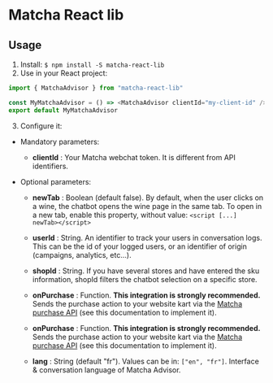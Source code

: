 # Matcha React lib

## Usage

1. Install:
   `$ npm install -S matcha-react-lib`
2. Use in your React project:

```javascript
import { MatchaAdvisor } from "matcha-react-lib"

const MyMatchaAdvisor = () => <MatchaAdvisor clientId="my-client-id" />
export default MyMatchaAdvisor
```

3. Configure it:

- Mandatory parameters:

  - **clientId** : Your Matcha webchat token. It is different from API identifiers.

* Optional parameters:

  - **newTab** : Boolean (default false).
    By default, when the user clicks on a wine, the chatbot opens the wine page in the same tab.
    To open in a new tab, enable this property, without value: `<script [...] newTab></script>`

  - **userId** : String.
    An identifier to track your users in conversation logs.
    This can be the id of your logged users, or an identifier of origin (campaigns, analytics, etc...).

  - **shopId** : String.
    If you have several stores and have entered the sku information, shopId filters the chatbot selection on a specific store.

  - **onPurchase** : Function.
    **This integration is strongly recommended.**
    Sends the purchase action to your website kart via the [Matcha purchase API](https://gist.github.com/DiesIrae/b9a2260dbb7c411d7bb6807f892575bf#file-matchapurchase-md) (see this documentation to implement it).

  - **onPurchase** : Function.
    **This integration is strongly recommended.**
    Sends the purchase action to your website kart via the [Matcha purchase API](https://gist.github.com/DiesIrae/b9a2260dbb7c411d7bb6807f892575bf#file-matchapurchase-md) (see this documentation to implement it).

  - **lang** : String (default "fr"). Values can be in: `["en", "fr"]`.
    Interface & conversation language of Matcha Advisor.
